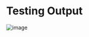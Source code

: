 # Testing Output
![image](https://github.com/Prathama-sanshi/Helmet-and-Vest-detection-using-Yolov8/assets/59955378/abb36081-17e6-4573-8619-df967b8ccb51)
